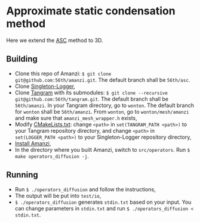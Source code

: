 # Approximate static condensation method

Here we extend the [ASC](https://authors.elsevier.com/c/1ZIL6508HiGTG) method to 3D.

## Building

* Clone this repo of Amanzi: `$ git clone git@github.com:56th/amanzi.git`. The default branch shall be `56th/asc`.
* Clone [Singleton-Logger](https://github.com/56th/Singleton-Logger),
* Clone [Tangram](https://github.com/56th/tangram) with its submodules: `$ git clone --recursive git@github.com:56th/tangram.git`. The default branch shall be `56th/amanzi`. In your Tangram directory, go to `wonton`. The default branch for `wonton` shall be `56th/amanzi`. From `wonton`, go to `wonton/mesh/amanzi` and make sure that `amanzi_mesh_wrapper.h` exists,
* Modify [CMakeLists.txt](https://github.com/56th/amanzi/blob/56th/ASC/src/operators/CMakeLists.txt): change `<path>` in `set(TANGRAM_PATH <path>)` to your Tangram repository directory, and change `<path>` in `set(LOGGER_PATH <path>)` to your Singleton-Logger repository directory,
* [Install Amanzi](https://github.com/56th/amanzi/blob/56th/ASC/INSTALL),
* In the directory where you built Amanzi, switch to `src/operators`. Run `$ make operators_diffusion -j`.

## Running

* Run `$ ./operators_diffusion` and follow the instructions,
* The output will be put into `test/io`,
* `$ ./operators_diffusion` generates `stdin.txt` based on your input. You can change parameters in `stdin.txt` and run `$ ./operators_diffusion < stdin.txt`.

